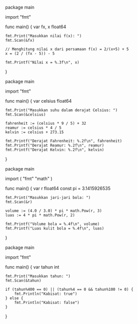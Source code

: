 
package main

import "fmt"

func main() {
    var fx, x float64

    fmt.Print("Masukkan nilai f(x): ")
    fmt.Scan(&fx)

    // Menghitung nilai x dari persamaan f(x) = 2/(x+5) + 5
    x = (2 / (fx - 5)) - 5

    fmt.Printf("Nilai x = %.3f\n", x)
}


package main

import "fmt"

func main() {
    var celsius float64

    fmt.Print("Masukkan suhu dalam derajat Celsius: ")
    fmt.Scan(&celsius)

    fahrenheit := (celsius * 9 / 5) + 32
    reamur := celsius * 4 / 5
    kelvin := celsius + 273.15

    fmt.Printf("Derajat Fahrenheit: %.2f\n", fahrenheit)
    fmt.Printf("Derajat Reamur: %.2f\n", reamur)
    fmt.Printf("Derajat Kelvin: %.2f\n", kelvin)
}

package main

import (
    "fmt"
    "math"
)

func main() {
    var r float64
    const pi = 3.1415926535

    fmt.Print("Masukkan jari-jari bola: ")
    fmt.Scan(&r)

    volume := (4.0 / 3.0) * pi * math.Pow(r, 3)
    luas := 4 * pi * math.Pow(r, 2)

    fmt.Printf("Volume bola = %.4f\n", volume)
    fmt.Printf("Luas kulit bola = %.4f\n", luas)
}



package main

import "fmt"

func main() {
    var tahun int

    fmt.Print("Masukkan tahun: ")
    fmt.Scan(&tahun)

    if (tahun%400 == 0) || (tahun%4 == 0 && tahun%100 != 0) {
        fmt.Println("Kabisat: true")
    } else {
        fmt.Println("Kabisat: false")
    }
}




